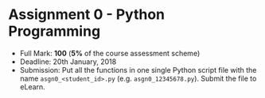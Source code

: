 # Assignment 0 - Python Programming

* Full Mark: **100** (**5%** of the course assessment scheme)
* Deadline: 20th January, 2018
* Submission: Put all the functions in one single Python script file with the name `asgn0_<student_id>.py` (e.g. `asgn0_12345678.py`). Submit the file to eLearn.